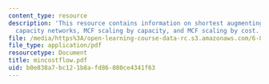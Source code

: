 ```yaml
---
content_type: resource
description: 'This resource contains information on shortest augmenting paths: unit
  capacity networks, MCF scaling by capacity, and MCF scaling by cost.'
file: /media/https%3A/open-learning-course-data-rc.s3.amazonaws.com/6-854j-advanced-algorithms-fall-2005/b0e838a7bc121b8afd86080ce4341f63_mincostflow.pdf
file_type: application/pdf
resourcetype: Document
title: mincostflow.pdf
uid: b0e838a7-bc12-1b8a-fd86-080ce4341f63
---
```

